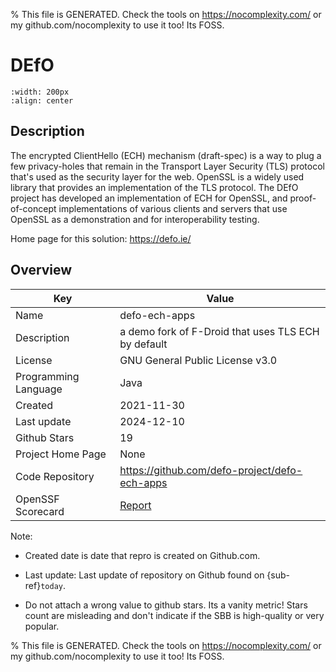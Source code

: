 
% This file is GENERATED. Check the tools on https://nocomplexity.com/ or my github.com/nocomplexity to use it too! Its FOSS. 

# DEfO


```{image} https://defo.ie/defologo.png 
:width: 200px 
:align: center 
```

## Description 

The encrypted ClientHello (ECH) mechanism (draft-spec) is a way to plug a few privacy-holes that remain in the Transport Layer Security (TLS) protocol that's used as the security layer for the web. OpenSSL is a widely used library that provides an implementation of the TLS protocol. The DEfO project has developed an implementation of ECH for OpenSSL, and proof-of-concept implementations of various clients and servers that use OpenSSL as a demonstration and for interoperability testing. 

Home page for this solution: https://defo.ie/ 

## Overview 

| Key | Value |
| --- | --- |
| Name | defo-ech-apps |
| Description | a demo fork of F-Droid that uses TLS ECH by default |
| License | GNU General Public License v3.0 |
| Programming Language | Java |
| Created | 2021-11-30 |
| Last update | 2024-12-10 |
| Github Stars | 19 |
| Project Home Page | None |
| Code Repository | https://github.com/defo-project/defo-ech-apps |
| OpenSSF Scorecard | [Report](https://securityscorecards.dev/viewer/?uri=github.com/defo-project/defo-ech-apps) |

Note:
 - Created date is date that repro is created on Github.com. 

- Last update: Last update of repository on Github found on {sub-ref}`today`. 

- Do not attach a wrong value to github stars. Its a vanity metric! Stars count are misleading and 
don't indicate if the SBB is high-quality or very popular.

% This file is GENERATED. Check the tools on https://nocomplexity.com/ or my github.com/nocomplexity to use it too! Its FOSS. 

